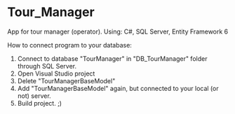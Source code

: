 # Tour_Manager
App for tour manager (operator). Using: C#, SQL Server, Entity Framework 6

How to connect program to your database:

1. Connect to database "TourManager" in "DB_TourManager" folder through SQL Server.
2. Open Visual Studio project
3. Delete "TourManagerBaseModel"
4. Add "TourManagerBaseModel" again, but connected to your local (or not) server.
5. Build project. ;)
